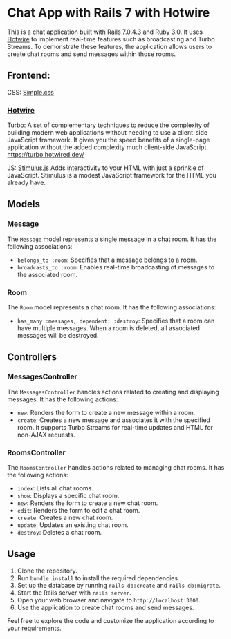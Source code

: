 # Chat App with Rails 7 with Hotwire

This is a chat application built with Rails 7.0.4.3 and Ruby 3.0. It uses [Hotwire](https://hotwire.dev/) to implement real-time features such as broadcasting and Turbo Streams. To demonstrate these features, the application allows users to create chat rooms and send messages within those rooms.

## Frontend: 
CSS: [Simple.css](https://simplecss.org/)

### [Hotwire](https://hotwire.dev/)
Turbo: A set of complementary techniques to reduce the complexity of building modern web applications without needing to use a client-side JavaScript framework. It gives you the speed benefits of a single-page application without the added complexity much client-side JavaScript. https://turbo.hotwired.dev/

JS: [Stimulus.js](https://stimulus.hotwire.dev/)
Adds interactivity to your HTML with just a sprinkle of JavaScript. Stimulus is a modest JavaScript framework for the HTML you already have. 

## Models

### Message

The `Message` model represents a single message in a chat room. It has the following associations:

- `belongs_to :room`: Specifies that a message belongs to a room.
- `broadcasts_to :room`: Enables real-time broadcasting of messages to the associated room.

### Room

The `Room` model represents a chat room. It has the following associations:

- `has_many :messages, dependent: :destroy`: Specifies that a room can have multiple messages. When a room is deleted, all associated messages will be destroyed.

## Controllers

### MessagesController

The `MessagesController` handles actions related to creating and displaying messages. It has the following actions:

- `new`: Renders the form to create a new message within a room.
- `create`: Creates a new message and associates it with the specified room. It supports Turbo Streams for real-time updates and HTML for non-AJAX requests.

### RoomsController

The `RoomsController` handles actions related to managing chat rooms. It has the following actions:

- `index`: Lists all chat rooms.
- `show`: Displays a specific chat room.
- `new`: Renders the form to create a new chat room.
- `edit`: Renders the form to edit a chat room.
- `create`: Creates a new chat room.
- `update`: Updates an existing chat room.
- `destroy`: Deletes a chat room.

## Usage

1. Clone the repository.
2. Run `bundle install` to install the required dependencies.
3. Set up the database by running `rails db:create` and `rails db:migrate`.
4. Start the Rails server with `rails server`.
5. Open your web browser and navigate to `http://localhost:3000`.
6. Use the application to create chat rooms and send messages.

Feel free to explore the code and customize the application according to your requirements.

